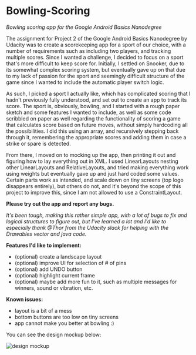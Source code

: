 # Bowling-Scoring
*Bowling scoring app for the Google Android Basics Nanodegree*

The assignment for Project 2 of the Google Android Basics Nanodegree by Udacity was to create a scorekeeping app for a sport of 
our choice, with a number of requirements such as including two players, and tracking multiple scores. Since I wanted a challenge, 
I decided to focus on a sport that's more difficult to keep score for. Initially, I settled on Snooker, due to its somewhat 
complex scoring system, but eventually gave up on that due to my lack of passion for the sport and seemingly difficult structure 
of the game since I wanted to include the automatic player switch logic.

As such, I picked a sport I actually like, which has complicated scoring that I hadn't previously fully understood, and set out to 
create an app to track its score. The sport is, obviously, bowling, and I started with a rough paper sketch and some features I 
wanted to include, as well as some code scribbled on paper as well regarding the functionality of scoring a game that calculates 
score based on future moves, without simply hardcoding all the possibilities. I did this using an array, and recursively stepping back through it, remembering the appropriate scores and adding them in case a strike or spare is detected. 

From there, I moved on to mocking up the app, then printing it out and figuring how to lay everything out in XML. I used LinearLayouts
nesting other LinearLayouts and RelativeLayouts, and tried making everything work using weights but eventually gave up and just hard 
coded some values. Certain parts work as intended, and scale down on tiny screens (top logo disappears entirely), but others do not, 
and it's beyond the scope of this project to improve this, since I am not allowed to use a ConstraintLayout.  

**Please try out the app and report any bugs.**

_It's been tough, making this rather simple app, with a lot of bugs to fix and logical structures to figure out, but I've learned a lot and I'd like to especially thank @Thor from the Udacity slack for helping with the Drawables vector and java code._

**Features I'd like to implement:**
- (optional) create a landscape layout
- (optional) improve UI for selection of # of pins
- (optional) add UNDO button
- (optional) highlight current frame
- (optional) maybe add more fun to it, such as multiple messages for winners, sound or vibration, etc.


**Known issues:**
- layout is a bit of a mess
- bottom buttons are too low on tiny screens
- app cannot make you better at bowling :)

You can see the design mockup below:

![design mockup](https://github.com/adriantache/Bowling-Scoring/blob/master/app/src/main/res/drawable-xxhdpi/mockupsmall.png)
